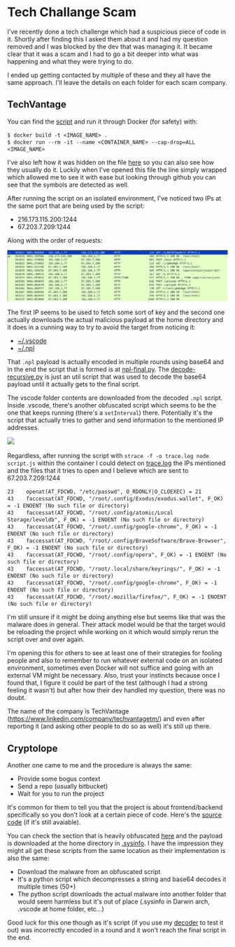 # Tech Challange Scam

I've recently done a tech challenge which had a suspicious piece of code in it.
Shortly after finding this I asked them about it and had my question removed and I was blocked by the dev that was managing it.
It became clear that it was a scam and I had to go a bit deeper into what was happening and what they were trying to do.

I ended up getting contacted by multiple of these and they all have the same approach. I'll leave the details on each folder for each scam company.

## TechVantage

You can find the [script](./tech-vantage/script.js) and run it through Docker (for safety) with:
```
$ docker build -t <IMAGE_NAME> .
$ docker run --rm -it --name <CONTAINER_NAME> --cap-drop=ALL <IMAGE_NAME>
```

I've also left how it was hidden on the file [here](./tech-vantage/hidden-script.js) so you can also see how they usually do it.
Luckily when I've opened this file the line simply wrapped which allowed me to see it with ease but looking through
github you can see that the symbols are detected as well.

After running the script on an isolated environment, I've noticed two IPs at the same port that are being used by the script:

- 216.173.115.200:1244
- 67.203.7.209:1244

Along with the order of requests:

![](./tech-vantage/wireshark-requests.png?raw=true)

The first IP seems to be used to fetch some sort of key and the second one actually downloads the actual malicious payload at the home directory and it does in a cunning way to try to avoid the target from noticing it:

- [~/.vscode](./tech-vantage/payloads/.vscode)
- [~/.npl](./tech-vantage/payloads/.npl)

That `.npl` payload is actually encoded in multiple rounds using base64 and in the end the script that is formed is at [npl-final.py](./tech-vantage/payloads/npl-final.py). The [decode-recursive.py](./decode-recursive.py) is just an util script that was used to decode the base64 payload until it actually gets to the final script.

The vscode folder contents are downloaded from the decoded `.npl` script. Inside .vscode, there's another obfuscated script which seems to be the one that keeps running (there's a `setInterval`) there. Potentially it's the script that actually tries to gather and send information to the mentioned IP addresses.

![](./tech-vantageprocesses.png?raw=true)

Regardless, after running the script with `strace -f -o trace.log node script.js` within the container I could detect on [trace.log](./tech-vantage/trace.log) the IPs mentioned and the files that it tries to open and I believe which are sent to 67.203.7.209:1244

```
23    openat(AT_FDCWD, "/etc/passwd", O_RDONLY|O_CLOEXEC) = 21
43    faccessat(AT_FDCWD, "/root/.config/Exodus/exodus.wallet", F_OK) = -1 ENOENT (No such file or directory)
43    faccessat(AT_FDCWD, "/root/.config/atomic/Local Storage/leveldb", F_OK) = -1 ENOENT (No such file or directory)
43    faccessat(AT_FDCWD, "/root/.config/google-chrome", F_OK) = -1 ENOENT (No such file or directory)
43    faccessat(AT_FDCWD, "/root/.config/BraveSoftware/Brave-Browser", F_OK) = -1 ENOENT (No such file or directory)
43    faccessat(AT_FDCWD, "/root/.config/opera", F_OK) = -1 ENOENT (No such file or directory)
43    faccessat(AT_FDCWD, "/root/.local/share/keyrings/", F_OK) = -1 ENOENT (No such file or directory)
43    faccessat(AT_FDCWD, "/root/.config/google-chrome", F_OK) = -1 ENOENT (No such file or directory)
43    faccessat(AT_FDCWD, "/root/.mozilla/firefox/", F_OK) = -1 ENOENT (No such file or directory)
```

I'm still unsure if it might be doing anything else but seems like that was the malware does in general.
Their attack model would be that the target would be reloading the project while working on it which would simply
rerun the script over and over again.

I'm opening this for others to see at least one of their strategies for fooling people and also to remember to run whatever external
code on an isolated environment, sometimes even Docker will not suffice and going with an external VM might be necessary. Also, trust your instincts because once I found that, I figure it could be part of the test (although I had a strong feeling it wasn't) but after how their dev handled my question, there was no doubt.

The name of the company is TechVantage (https://www.linkedin.com/company/techvantagetm/) and even after reporting it (and asking other people to do so as well) it's still up there.

## Cryptolope

Another one came to me and the procedure is always the same:

- Provide some bogus context
- Send a repo (usually bitbucket)
- Wait for you to run the project

It's common for them to tell you that the project is about frontend/backend specifically so you don't look at a certain piece of code.
Here's the [source code](https://bitbucket.org/cryptolope/token-locator/src/main/) (if it's still avaiable).

You can check the section that is heavily obfuscated [here](./cryptolope/search.min.js) and the payload is downloaded at the home directory in [.sysinfo](./cryptolope/.sysinfo).
I have the impression they might all get these scripts from the same location as their implementation is also the same:

- Download the malware from an obfuscated script
- It's a python script which decompresses a string and base64 decodes it multiple times (50+)
- The python script downloads the actual malware into another folder that would seem harmless but it's out of place (.sysinfo in Darwin arch, .vscode at home folder, etc...)

Good luck for this one though as it's script (if you use my [decoder](./decode-recursive.py) to test it out) was incorrectly encoded in a round and it won't reach the final script in the end.
